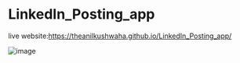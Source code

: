 # LinkedIn_Posting_app

live website:https://theanilkushwaha.github.io/LinkedIn_Posting_app/

![image](https://github.com/theanilkushwaha/LinkedIn_Posting_app/assets/112506910/1a7bc510-0f4a-49d5-bc1e-bcf2d2cf4859)
